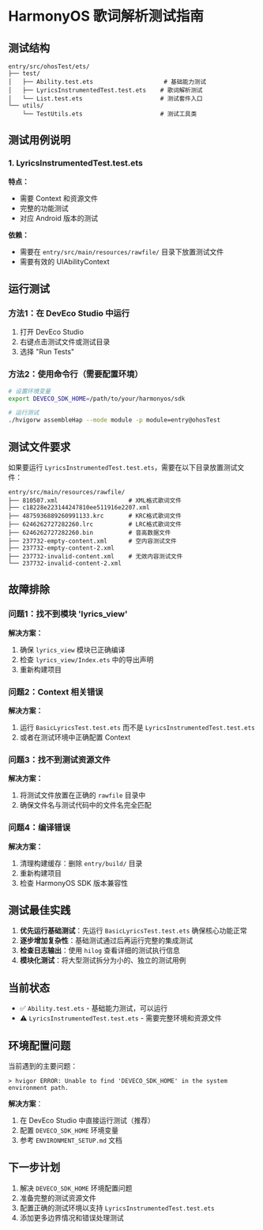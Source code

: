 # HarmonyOS 歌词解析测试指南

## 测试结构

```
entry/src/ohosTest/ets/
├── test/
│   ├── Ability.test.ets                    # 基础能力测试
│   ├── LyricsInstrumentedTest.test.ets    # 歌词解析测试
│   └── List.test.ets                      # 测试套件入口
└── utils/
    └── TestUtils.ets                      # 测试工具类
```

## 测试用例说明

### 1. LyricsInstrumentedTest.test.ets
**特点：**
- 需要 Context 和资源文件
- 完整的功能测试
- 对应 Android 版本的测试

**依赖：**
- 需要在 `entry/src/main/resources/rawfile/` 目录下放置测试文件
- 需要有效的 UIAbilityContext

## 运行测试

### 方法1：在 DevEco Studio 中运行
1. 打开 DevEco Studio
2. 右键点击测试文件或测试目录
3. 选择 "Run Tests"

### 方法2：使用命令行（需要配置环境）
```bash
# 设置环境变量
export DEVECO_SDK_HOME=/path/to/your/harmonyos/sdk

# 运行测试
./hvigorw assembleHap --mode module -p module=entry@ohosTest
```

## 测试文件要求

如果要运行 `LyricsInstrumentedTest.test.ets`，需要在以下目录放置测试文件：

```
entry/src/main/resources/rawfile/
├── 810507.xml                    # XML格式歌词文件
├── c18228e223144247810ee511916e2207.xml
├── 4875936889260991133.krc       # KRC格式歌词文件
├── 6246262727282260.lrc          # LRC格式歌词文件
├── 6246262727282260.bin          # 音高数据文件
├── 237732-empty-content.xml      # 空内容测试文件
├── 237732-empty-content-2.xml
├── 237732-invalid-content.xml    # 无效内容测试文件
└── 237732-invalid-content-2.xml
```

## 故障排除

### 问题1：找不到模块 'lyrics_view'
**解决方案：**
1. 确保 `lyrics_view` 模块已正确编译
2. 检查 `lyrics_view/Index.ets` 中的导出声明
3. 重新构建项目

### 问题2：Context 相关错误
**解决方案：**
1. 运行 `BasicLyricsTest.test.ets` 而不是 `LyricsInstrumentedTest.test.ets`
2. 或者在测试环境中正确配置 Context

### 问题3：找不到测试资源文件
**解决方案：**
1. 将测试文件放置在正确的 `rawfile` 目录中
2. 确保文件名与测试代码中的文件名完全匹配

### 问题4：编译错误
**解决方案：**
1. 清理构建缓存：删除 `entry/build/` 目录
2. 重新构建项目
3. 检查 HarmonyOS SDK 版本兼容性

## 测试最佳实践

1. **优先运行基础测试**：先运行 `BasicLyricsTest.test.ets` 确保核心功能正常
2. **逐步增加复杂性**：基础测试通过后再运行完整的集成测试
3. **检查日志输出**：使用 `hilog` 查看详细的测试执行信息
4. **模块化测试**：将大型测试拆分为小的、独立的测试用例

## 当前状态

- ✅ `Ability.test.ets` - 基础能力测试，可以运行
- ⚠️ `LyricsInstrumentedTest.test.ets` - 需要完整环境和资源文件

## 环境配置问题

当前遇到的主要问题：
```
> hvigor ERROR: Unable to find 'DEVECO_SDK_HOME' in the system environment path.
```

**解决方案**：
1. 在 DevEco Studio 中直接运行测试（推荐）
2. 配置 `DEVECO_SDK_HOME` 环境变量
3. 参考 `ENVIRONMENT_SETUP.md` 文档

## 下一步计划

1. 解决 `DEVECO_SDK_HOME` 环境配置问题
2. 准备完整的测试资源文件
3. 配置正确的测试环境以支持 `LyricsInstrumentedTest.test.ets`
4. 添加更多边界情况和错误处理测试
